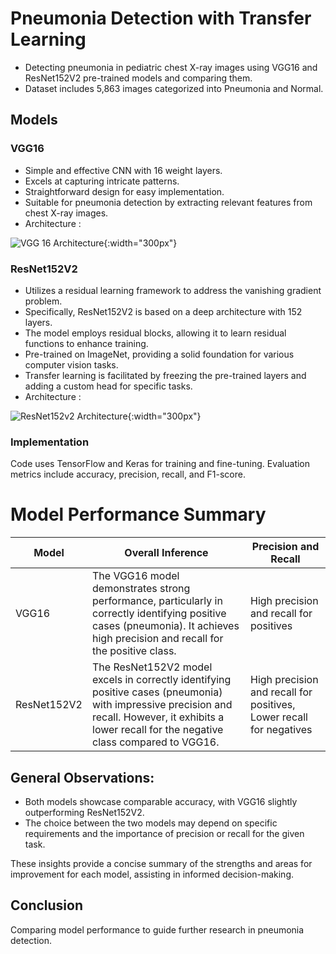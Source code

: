 # Pneumonia Detection with Transfer Learning
- Detecting pneumonia in pediatric chest X-ray images using VGG16 and ResNet152V2 pre-trained models and comparing them.
- Dataset includes 5,863 images categorized into Pneumonia and Normal.

## Models
### VGG16 
- Simple and effective CNN with 16 weight layers.
- Excels at capturing intricate patterns.
- Straightforward design for easy implementation.
- Suitable for pneumonia detection by extracting relevant features from chest X-ray images.
- Architecture :
  
![VGG 16 Architecture](https://github.com/Alpha-131/Pneumonia-Detection-CNN/assets/92028472/d3078165-bf73-4d7b-8d9a-8fea1fedfe01){:width="300px"}



### ResNet152V2
- Utilizes a residual learning framework to address the vanishing gradient problem.
- Specifically, ResNet152V2 is based on a deep architecture with 152 layers.
- The model employs residual blocks, allowing it to learn residual functions to enhance training.
- Pre-trained on ImageNet, providing a solid foundation for various computer vision tasks.
- Transfer learning is facilitated by freezing the pre-trained layers and adding a custom head for specific tasks.
- Architecture :

![ResNet152v2 Architecture](https://github.com/Alpha-131/Pneumonia-Detection-CNN/assets/92028472/e34aebcf-7401-4ada-97e0-e8f67d149ffa){:width="300px"}



### Implementation
Code uses TensorFlow and Keras for training and fine-tuning. Evaluation metrics include accuracy, precision, recall, and F1-score.


# Model Performance Summary

| Model           | Overall Inference                                                                                    | Precision and Recall                   |
| --------------- | ----------------------------------------------------------------------------------------------------- | --------------------------------------- |
| VGG16           | The VGG16 model demonstrates strong performance, particularly in correctly identifying positive cases (pneumonia). It achieves high precision and recall for the positive class. | High precision and recall for positives |
| ResNet152V2     | The ResNet152V2 model excels in correctly identifying positive cases (pneumonia) with impressive precision and recall. However, it exhibits a lower recall for the negative class compared to VGG16. | High precision and recall for positives, Lower recall for negatives |


## General Observations:
- Both models showcase comparable accuracy, with VGG16 slightly outperforming ResNet152V2.
- The choice between the two models may depend on specific requirements and the importance of precision or recall for the given task.

These insights provide a concise summary of the strengths and areas for improvement for each model, assisting in informed decision-making.

## Conclusion
Comparing model performance to guide further research in pneumonia detection.
